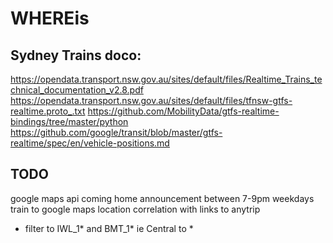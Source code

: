 # WHEREis

## Sydney Trains doco:
https://opendata.transport.nsw.gov.au/sites/default/files/Realtime_Trains_technical_documentation_v2.8.pdf
https://opendata.transport.nsw.gov.au/sites/default/files/tfnsw-gtfs-realtime.proto_.txt
https://github.com/MobilityData/gtfs-realtime-bindings/tree/master/python
https://github.com/google/transit/blob/master/gtfs-realtime/spec/en/vehicle-positions.md

## TODO
google maps api coming home announcement between 7-9pm weekdays
train to google maps location correlation with links to anytrip 
- filter to IWL_1* and BMT_1* ie Central to *
